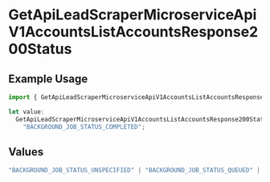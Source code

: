 # GetApiLeadScraperMicroserviceApiV1AccountsListAccountsResponse200Status

## Example Usage

```typescript
import { GetApiLeadScraperMicroserviceApiV1AccountsListAccountsResponse200Status } from "oppulence-backend-sdk/models/operations";

let value:
  GetApiLeadScraperMicroserviceApiV1AccountsListAccountsResponse200Status =
    "BACKGROUND_JOB_STATUS_COMPLETED";
```

## Values

```typescript
"BACKGROUND_JOB_STATUS_UNSPECIFIED" | "BACKGROUND_JOB_STATUS_QUEUED" | "BACKGROUND_JOB_STATUS_IN_PROGRESS" | "BACKGROUND_JOB_STATUS_COMPLETED" | "BACKGROUND_JOB_STATUS_FAILED" | "BACKGROUND_JOB_STATUS_CANCELLED" | "BACKGROUND_JOB_STATUS_TIMED_OUT"
```